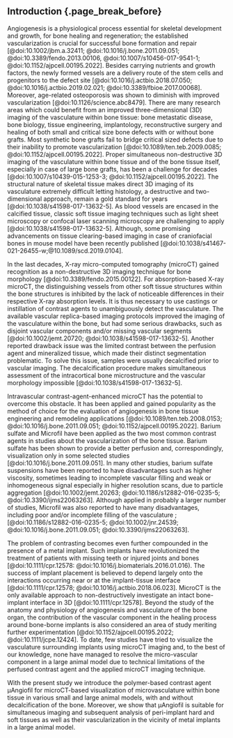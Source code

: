 ## Introduction {.page_break_before}

Angiogenesis is a physiological process essential for skeletal development and growth, for bone healing and regeneration; the established vascularization is crucial for successful bone formation and repair [@doi:10.1002/jbm.a.32411; @doi:10.1016/j.bone.2011.09.051; @doi:10.3389/fendo.2013.00106, @doi:10.1007/s10456-017-9541-1; @doi:10.1152/ajpcell.00195.2022].
Besides carrying nutrients and growth factors, the newly formed vessels are a delivery route of the stem cells and progenitors to the defect site [@doi:10.1016/j.actbio.2018.07.050; @doi:10.1016/j.actbio.2019.02.021; @doi:10.3389/fbioe.2017.00068].
Moreover, age-related osteoporosis was shown to diminish with improved vascularization [@doi:10.1126/science.abc8479].
There are many research areas which could benefit from an improved three-dimensional (3D) imaging of the vasculature within bone tissue: bone metastatic disease, bone biology, tissue engineering, implantology, reconstructive surgery and healing of both small and critical size bone defects with or without bone grafts.
Most synthetic bone grafts fail to bridge critical sized defects due to their inability to promote vascularization [@doi:10.1089/ten.teb.2009.0085; @doi:10.1152/ajpcell.00195.2022].
Proper simultaneous non-destructive 3D imaging of the vasculature within bone tissue and of the bone tissue itself, especially in case of large bone grafts, has been a challenge for decades [@doi:10.1007/s10439-015-1253-3; @doi:10.1152/ajpcell.00195.2022].
The structural nature of skeletal tissue makes direct 3D imaging of its vasculature extremely difficult letting histology, a destructive and two-dimensional approach, remain a gold standard for years [@doi:10.1038/s41598-017-13632-5].
As blood vessels are encased in the calcified tissue, classic soft tissue imaging techniques such as light sheet microscopy or confocal laser scanning microscopy are challenging to apply [@doi:10.1038/s41598-017-13632-5].
Although, some promising advancements on tissue clearing-based imaging in case of craniofacial bones in mouse model have been recently published [@doi:10.1038/s41467-021-26455-w;@10.1089/scd.2019.0104].

In the last decades, X-ray micro-computed tomography (microCT) gained recognition as a non-destructive 3D imaging technique for bone morphology [@doi:10.3389/fendo.2015.00122].
For absorption-based X-ray microCT, the distinguishing vessels from other soft tissue structures within the bone structures is inhibited by the lack of noticeable differences in their respective X-ray absorption levels.
It is thus necessary to use castings or instillation of contrast agents to unambiguously detect the vasculature.
The available vascular replica-based imaging protocols improved the imaging of the vasculature within the bone, but had some serious drawbacks, such as disjoint vascular components and/or missing vascular segments [@doi:10.1002/jemt.20720; @doi:10.1038/s41598-017-13632-5].
Another reported drawback issue was the limited contrast between the perfusion agent and mineralized tissue, which made their distinct segmentation problematic.
To solve this issue, samples were usually decalcified prior to vascular imaging.
The decalcification procedure makes simultaneous assessment of the intracortical bone microstructure and the vascular morphology impossible [@doi:10.1038/s41598-017-13632-5].

Intravascular contrast-agent-enhanced microCT has the potential to overcome this obstacle.
It has been applied and gained popularity as the method of choice for the evaluation of angiogenesis in bone tissue engineering and remodeling applications [@doi:10.1089/ten.teb.2008.0153; @doi:10.1016/j.bone.2011.09.051; @doi:10.1152/ajpcell.00195.2022].
Barium sulfate and Microfil have been applied as the two most common contrast agents in studies about the vascularization of the bone tissue.
Barium sulfate has been shown to provide a better perfusion and, correspondingly, visualization only in some selected studies [@doi:10.1016/j.bone.2011.09.051].
In many other studies, barium sulfate suspensions have been reported to have disadvantages such as higher viscosity, sometimes leading to incomplete vascular filling and weak or inhomogeneous signal especially in higher resolution scans, due to particle aggregation [@doi:10.1002/jemt.20263; @doi:10.1186/s12882-016-0235-5; @doi:10.3390/ijms22063263].
Although applied in probably a larger number of studies, Microfil was also reported to have many disadvantages, including poor and/or incomplete filling of the vasculature ; [@doi:10.1186/s12882-016-0235-5; @doi:10.1002/jnr.24539; @doi:10.1016/j.bone.2011.09.051; @doi:10.3390/ijms22063263].

The problem of contrasting becomes even further compounded in the presence of a metal implant.
Such implants have revolutionized the treatment of patients with missing teeth or injured joints and bones [@doi:10.1111/cpr.12578: @doi:10.1016/j.biomaterials.2016.01.016).
The success of implant placement is believed to depend largely onto the interactions occurring near or at the implant-tissue interface [@doi:10.1111/cpr.12578; @doi:10.1016/j.actbio.2018.06.023].
MicroCT is the only available approach to non-destructively investigate an intact bone-implant interface in 3D [@doi:10.1111/cpr.12578].
Beyond the study of the anatomy and physiology of angiogenesis and vasculature of the bone organ, the contribution of the vascular component in the healing process around bone-borne implants is also considered an area of study meriting further experimentation [@doi:10.1152/ajpcell.00195.2022; @doi:10.1111/jcpe.12424].
To date, few studies have tried to visualize the vasculature surrounding implants using microCT imaging and, to the best of our knowledge, none have managed to resolve the micro-vascular component in a large animal model due to technical limitations of the perfused contrast agent and the applied microCT imaging technique.

With the present study we introduce the polymer-based contrast agent µAngiofil for microCT-based visualization of microvasculature within bone tissue in various small and large animal models, with and without decalcification of the bone.
Moreover, we show that µAngiofil is suitable for simultaneous imaging and subsequent analysis of peri-implant hard and soft tissues as well as their vascularization in the vicinity of metal implants in a large animal model.
